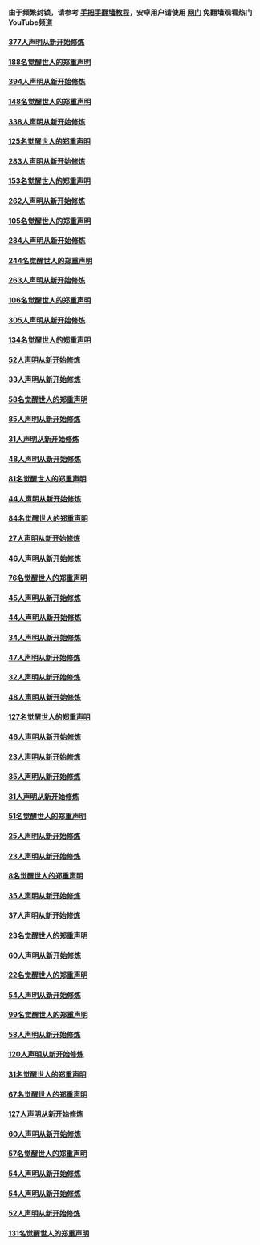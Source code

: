 #### 由于频繁封锁，请参考 [手把手翻墙教程](https://github.com/gfw-breaker/guides/wiki/)，安卓用户请使用 [网门](https://github.com/gfw-breaker/nogfw/blob/master/dl.md?t=05142301) 免翻墙观看热门YouTube频道 

#### [377人声明从新开始修炼](../pages/91/424867.md?t=05142301) 

#### [188名觉醒世人的郑重声明](../pages/91/424866.md?t=05142301) 

#### [394人声明从新开始修炼](../pages/91/423914.md?t=05142301) 

#### [148名觉醒世人的郑重声明](../pages/91/423913.md?t=05142301) 

#### [338人声明从新开始修炼](../pages/91/423540.md?t=05142301) 

#### [125名觉醒世人的郑重声明](../pages/91/423539.md?t=05142301) 

#### [283人声明从新开始修炼](../pages/91/423296.md?t=05142301) 

#### [153名觉醒世人的郑重声明](../pages/91/423295.md?t=05142301) 

#### [262人声明从新开始修炼](../pages/91/423004.md?t=05142301) 

#### [105名觉醒世人的郑重声明](../pages/91/423003.md?t=05142301) 

#### [284人声明从新开始修炼](../pages/91/422707.md?t=05142301) 

#### [244名觉醒世人的郑重声明](../pages/91/422706.md?t=05142301) 

#### [263人声明从新开始修炼](../pages/91/422553.md?t=05142301) 

#### [106名觉醒世人的郑重声明](../pages/91/422552.md?t=05142301) 

#### [305人声明从新开始修炼](../pages/91/422153.md?t=05142301) 

#### [134名觉醒世人的郑重声明](../pages/91/422152.md?t=05142301) 

#### [52人声明从新开始修炼](../pages/91/421846.md?t=05142301) 

#### [33人声明从新开始修炼](../pages/91/421804.md?t=05142301) 

#### [58名觉醒世人的郑重声明](../pages/91/421845.md?t=05142301) 

#### [85人声明从新开始修炼](../pages/91/421769.md?t=05142301) 

#### [31人声明从新开始修炼](../pages/91/421763.md?t=05142301) 

#### [48人声明从新开始修炼](../pages/91/421605.md?t=05142301) 

#### [81名觉醒世人的郑重声明](../pages/91/421656.md?t=05142301) 

#### [44人声明从新开始修炼](../pages/91/421544.md?t=05142301) 

#### [84名觉醒世人的郑重声明](../pages/91/421543.md?t=05142301) 

#### [27人声明从新开始修炼](../pages/91/421465.md?t=05142301) 

#### [46人声明从新开始修炼](../pages/91/421454.md?t=05142301) 

#### [76名觉醒世人的郑重声明](../pages/91/421453.md?t=05142301) 

#### [45人声明从新开始修炼](../pages/91/421452.md?t=05142301) 

#### [44人声明从新开始修炼](../pages/91/421422.md?t=05142301) 

#### [34人声明从新开始修炼](../pages/91/421322.md?t=05142301) 

#### [47人声明从新开始修炼](../pages/91/421264.md?t=05142301) 

#### [32人声明从新开始修炼](../pages/91/421225.md?t=05142301) 

#### [48人声明从新开始修炼](../pages/91/421202.md?t=05142301) 

#### [127名觉醒世人的郑重声明](../pages/91/421224.md?t=05142301) 

#### [46人声明从新开始修炼](../pages/91/421203.md?t=05142301) 

#### [23人声明从新开始修炼](../pages/91/421138.md?t=05142301) 

#### [35人声明从新开始修炼](../pages/91/421122.md?t=05142301) 

#### [31人声明从新开始修炼](../pages/91/421081.md?t=05142301) 

#### [51名觉醒世人的郑重声明](../pages/91/421080.md?t=05142301) 

#### [25人声明从新开始修炼](../pages/91/421020.md?t=05142301) 

#### [23人声明从新开始修炼](../pages/91/420884.md?t=05142301) 

#### [8名觉醒世人的郑重声明](../pages/91/420883.md?t=05142301) 

#### [35人声明从新开始修炼](../pages/91/420809.md?t=05142301) 

#### [37人声明从新开始修炼](../pages/91/420766.md?t=05142301) 

#### [23名觉醒世人的郑重声明](../pages/91/420765.md?t=05142301) 

#### [60人声明从新开始修炼](../pages/91/420727.md?t=05142301) 

#### [22名觉醒世人的郑重声明](../pages/91/420726.md?t=05142301) 

#### [54人声明从新开始修炼](../pages/91/420529.md?t=05142301) 

#### [99名觉醒世人的郑重声明](../pages/91/420528.md?t=05142301) 

#### [58人声明从新开始修炼](../pages/91/420198.md?t=05142301) 

#### [120人声明从新开始修炼](../pages/91/420141.md?t=05142301) 

#### [31名觉醒世人的郑重声明](../pages/91/420197.md?t=05142301) 

#### [67名觉醒世人的郑重声明](../pages/91/420140.md?t=05142301) 

#### [127人声明从新开始修炼](../pages/91/420082.md?t=05142301) 

#### [60人声明从新开始修炼](../pages/91/420081.md?t=05142301) 

#### [57名觉醒世人的郑重声明](../pages/91/420080.md?t=05142301) 

#### [54人声明从新开始修炼](../pages/91/419533.md?t=05142301) 

#### [54人声明从新开始修炼](../pages/91/419532.md?t=05142301) 

#### [52人声明从新开始修炼](../pages/91/419531.md?t=05142301) 

#### [131名觉醒世人的郑重声明](../pages/91/419530.md?t=05142301) 

